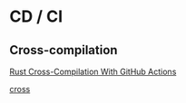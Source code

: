 # CD / CI


## Cross-compilation

[Rust Cross-Compilation With GitHub Actions]( https://reemus.dev/tldr/rust-cross-compilation-github-actions )

[cross](https://github.com/cross-rs/cross)